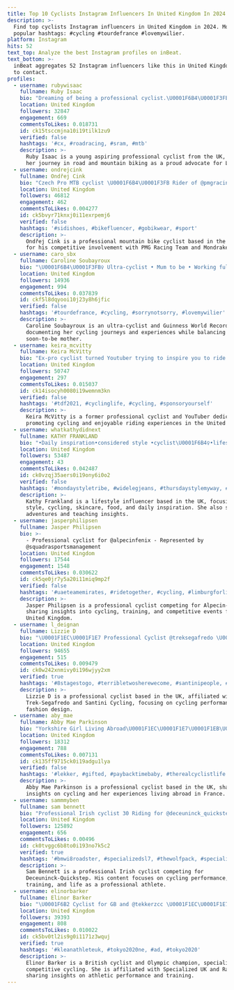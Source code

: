 ```yaml
---
title: Top 10 Cyclists Instagram Influencers In United Kingdom In 2024
description: >-
  Find top cyclists Instagram influencers in United Kingdom in 2024. Most
  popular hashtags: #cycling #tourdefrance #lovemywilier.
platform: Instagram
hits: 52
text_top: Analyze the best Instagram profiles on inBeat.
text_bottom: >-
  inBeat aggregates 52 Instagram influencers like this in United Kingdom for you
  to contact.
profiles:
  - username: rubywisaac
    fullname: Ruby Isaac
    bio: "Dreaming of being a professional cyclist.\U0001F6B4\U0001F3FB‍♀️ 15 yrs old from UK Proud @lidltrek advocate #TeamRuby Skipping on rollers \U0001F447\U0001F3FB\U0001F447\U0001F3FB"
    location: United Kingdom
    followers: 32847
    engagement: 669
    commentsToLikes: 0.018731
    id: ck15tsccmjna10i19tilk1zu9
    verified: false
    hashtags: '#cx, #roadracing, #sram, #mtb'
    description: >-
      Ruby Isaac is a young aspiring professional cyclist from the UK, sharing
      her journey in road and mountain biking as a proud advocate for Lidl Trek.
  - username: ondrejcink
    fullname: Ondřej Cink
    bio: "Czech Pro MTB cyclist \U0001F6B4\U0001F3FB Rider of @pmgracingteam @mondrakerbikes U23 XCO World Champion 2012 \U0001F308"
    location: United Kingdom
    followers: 46812
    engagement: 462
    commentsToLikes: 0.004277
    id: ck5bvyr71knxj0i11exrpemj6
    verified: false
    hashtags: '#sidishoes, #bikefluencer, #gobikwear, #sport'
    description: >-
      Ondřej Cink is a professional mountain bike cyclist based in the UK, known
      for his competitive involvement with PMG Racing Team and Mondraker Bikes.
  - username: caro_sbx
    fullname: Caroline Soubayroux
    bio: "\U0001F6B4\U0001F3FB‍♀️ Ultra-cyclist • Mum to be • Working full-time \U0001F30D Newbie cyclist in 2017 ➡️ World circumnavigation 2022 \U0001F3C5Guinness world record holder 2023"
    location: United Kingdom
    followers: 14936
    engagement: 994
    commentsToLikes: 0.037839
    id: ckf5l8dqyooi10j23y8h6jfic
    verified: false
    hashtags: '#tourdefrance, #cycling, #sorrynotsorry, #lovemywilier'
    description: >-
      Caroline Soubayroux is an ultra-cyclist and Guinness World Record holder
      documenting her cycling journeys and experiences while balancing life as a
      soon-to-be mother.
  - username: keira_mcvitty
    fullname: Keira McVitty
    bio: "Ex-pro cyclist turned Youtuber trying to inspire you to ride bikes and have fun \U0001F6B4‍♀️ . Supported by: @smithoptics @rouvyapp"
    location: United Kingdom
    followers: 50747
    engagement: 297
    commentsToLikes: 0.015037
    id: ck14isocyh0080i19wemnm3kn
    verified: false
    hashtags: '#tdf2021, #cyclinglife, #cycling, #sponsoryourself'
    description: >-
      Keira McVitty is a former professional cyclist and YouTuber dedicated to
      promoting cycling and enjoyable riding experiences in the United Kingdom.
  - username: whatkathydidnext
    fullname: KATHY FRANKLAND
    bio: "•Daily inspiration•considered style •cyclist\U0001F6B4‍♀️•lifestyle• skincare• food• adventures•teacher• Email to collab \U0001F4E8kathfrankland@hotmail.com MV 20% off"
    location: United Kingdom
    followers: 53487
    engagement: 43
    commentsToLikes: 0.042487
    id: ck0vzqj35aers0i19ony6i0o2
    verified: false
    hashtags: '#mondaystyletribe, #widelegjeans, #thursdaystylemyway, #minimalstyling'
    description: >-
      Kathy Frankland is a lifestyle influencer based in the UK, focusing on
      style, cycling, skincare, food, and daily inspiration. She also shares
      adventures and teaching insights.
  - username: jasperphilipsen
    fullname: Jasper Philipsen
    bio: >-
      - Professional cyclist for @alpecinfenix - Represented by
      @squadrasportsmanagement
    location: United Kingdom
    followers: 17544
    engagement: 1548
    commentsToLikes: 0.030622
    id: ck5qe0jr7y5a20i11miq9mp2f
    verified: false
    hashtags: '#uaeteamemirates, #ridetogether, #cycling, #limburgforlife'
    description: >-
      Jasper Philipsen is a professional cyclist competing for Alpecin-Fenix,
      sharing insights into cycling, training, and competitive events from the
      United Kingdom.
  - username: l_deignan
    fullname: Lizzie D
    bio: "\U0001F1EC\U0001F1E7 Professional Cyclist @treksegafredo \U0001F469\U0001F3FD‍\U0001F3A4 Wearing and designing @santini_cycling \U0001F468\U0001F3FD‍\U0001F4BB Coached by @philipdeignan83 \U0001F468‍\U0001F469‍\U0001F467 Mum \U0001F4E9 Contact @bespoke_m"
    location: United Kingdom
    followers: 94655
    engagement: 515
    commentsToLikes: 0.009479
    id: ck0w242xnmivy0i196wjyy2xm
    verified: true
    hashtags: '#8stagestogo, #terribletwosherewecome, #santinipeople, #cyclingfashion'
    description: >-
      Lizzie D is a professional cyclist based in the UK, affiliated with
      Trek-Segafredo and Santini Cycling, focusing on cycling performance and
      fashion design.
  - username: aby_mae
    fullname: Abby Mae Parkinson
    bio: "Yorkshire Girl Living Abroad\U0001F1EC\U0001F1E7\U0001F1EB\U0001F1F7 Cyclist for @lotto_soudal \U0001F6B2"
    location: United Kingdom
    followers: 18312
    engagement: 788
    commentsToLikes: 0.007131
    id: ck135ff9715ck0i19adgu1lya
    verified: false
    hashtags: '#lekker, #gifted, #paybacktimebaby, #therealcyclistlife'
    description: >-
      Abby Mae Parkinson is a professional cyclist based in the UK, sharing
      insights on cycling and her experiences living abroad in France.
  - username: sammmyben
    fullname: sam bennett
    bio: "Professional Irish cyclist 30 Riding for @deceuninck_quickstepteam For all enquiries: info@trinitysportsmanagement.com \U0001F4CDMonaco"
    location: United Kingdom
    followers: 125892
    engagement: 656
    commentsToLikes: 0.00496
    id: ck0tvggc6b8to0i193no7k5c2
    verified: true
    hashtags: '#bmwi8roadster, #specializedsl7, #thewolfpack, #specializedares'
    description: >-
      Sam Bennett is a professional Irish cyclist competing for
      Deceuninck-Quickstep. His content focuses on cycling performance,
      training, and life as a professional athlete.
  - username: elinorbarker
    fullname: Elinor Barker
    bio: "\U0001F6B2 Cyclist for GB and @tekkerzcc \U0001F1EC\U0001F1E7 Olympic champion, 5x world champion \U0001F4E9 emma@bespoke-m.com @specialized_uk and @rapha athlete"
    location: United Kingdom
    followers: 39393
    engagement: 808
    commentsToLikes: 0.010022
    id: ck5bv0tl2is9g0i1171z3wquj
    verified: true
    hashtags: '#kleanathleteuk, #tokyo2020ne, #ad, #tokyo2020'
    description: >-
      Elinor Barker is a British cyclist and Olympic champion, specializing in
      competitive cycling. She is affiliated with Specialized UK and Rapha,
      sharing insights on athletic performance and training.
---
```


